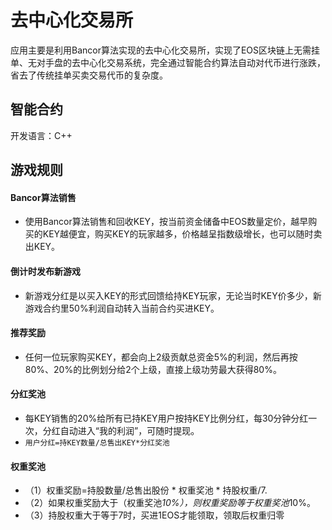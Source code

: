 # 去中心化交易所
应用主要是利用Bancor算法实现的去中心化交易所，实现了EOS区块链上无需挂单、无对手盘的去中心化交易系统，完全通过智能合约算法自动对代币进行涨跌，省去了传统挂单买卖交易代币的复杂度。

## 智能合约

开发语言：C++

## 游戏规则

#### Bancor算法销售
* 使用Bancor算法销售和回收KEY，按当前资金储备中EOS数量定价，越早购买的KEY越便宜，购买KEY的玩家越多，价格越呈指数级增长，也可以随时卖出KEY。

#### 倒计时发布新游戏
* 新游戏分红是以买入KEY的形式回馈给持KEY玩家，无论当时KEY价多少，新游戏合约里50%利润自动转入当前合约买进KEY。

#### 推荐奖励
* 任何一位玩家购买KEY，都会向上2级贡献总资金5%的利润，然后再按80%、20%的比例划分给2个上级，直接上级功劳最大获得80%。

#### 分红奖池
* 每KEY销售的20%给所有已持KEY用户按持KEY比例分红，每30分钟分红一次，分红自动进入“我的利润”，可随时提现。
* `用户分红=持KEY数量/总售出KEY*分红奖池`

#### 权重奖池
* （1）权重奖励=持股数量/总售出股份 * 权重奖池 * 持股权重/7.
* （2）如果权重奖励大于（权重奖池*10%），则权重奖励等于权重奖池*10%。
* （3）持股权重大于等于7时，买进1EOS才能领取，领取后权重归零
